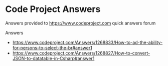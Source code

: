 # Code Project Answers
Answers provided to https://www.codeproject.com quick answers forum

Answers

* https://www.codeproject.com/Answers/1268833/How-to-ad-the-ability-for-persons-to-select-the-br#answer1
* https://www.codeproject.com/Answers/1268827/How-to-convert-JSON-to-datatable-in-Csharp#answer1
